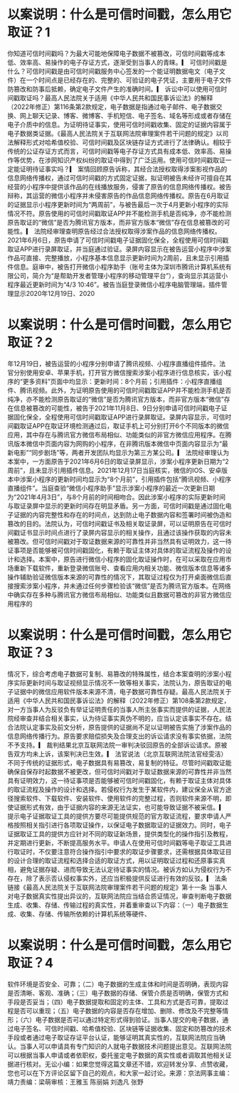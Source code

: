 # 以案说明：什么是可信时间戳，怎么用它取证？1

你知道可信时间戳吗？为最大可能地保障电子数据不被篡改，可信时间戳等成本低、效率高、易操作的电子存证方式，逐渐受到当事人的青睐。▎ 可信时间戳是什么？可信时间戳是由可信时间戳服务中心签发的一个能证明数据电文（电子文件）在一个时间点是已经存在的、完整的、可验证的电子凭证，主要用于电子文件防篡改和防事后抵赖，确定电子文件产生的准确时间。▎ 诉讼中可以使用可信时间戳取证吗？最高人民法院关于适用《中华人民共和国民事诉讼法》的解释（2022年修正）第116条第2款规定，电子数据是指通过电子邮件、电子数据交换、网上聊天记录、博客、微博客、手机短信、电子签名、域名等形成或者存储在电子介质中的信息。为证明待证事实，使用可信时间戳收集、固定的证据内容属于电子数据类证据。《最高人民法院关于互联网法院审理案件若干问题的规定》以司法解释形式对哈希值校验、可信时间戳及区块链存证方式进行了法律确认。相较于传统的公证存证方式而言，可信时间戳等电子存证方式具有成本低、效率高、易操作等优势，在涉网知识产权纠纷的取证中得到了广泛运用。使用可信时间戳取证一定能证明待证事实吗？▎ 案情回顾原告诉称，其经合法授权取得涉案影视作品的信息网络传播权，通过可信时间戳的方式固定证据，拟证明被告未经许可擅自在其经营的小程序中提供该作品的在线播放服务，侵害了原告的信息网络传播权。被告辩称，其运营的微信小程序并未侵害原告的作品信息网络传播权。原告在6月取证的证据显示小程序更新时间为“两周前”，与被告最后一次于4月更新小程序的实际情况不符。原告使用的可信时间戳取证APP并不能检测手机是否纯净，亦不能检测原告取证的“微信”是否为腾讯官方版本，而非官方版本“微信”存在信息被篡改的可能性。▎ 法院经审理查明原告经过合法授权取得涉案作品的信息网络传播权。2021年6月6日，原告申请了可信时间戳电子证据固化保全，全程使用可信时间戳取证APP进行录屏取证，并当庭通过验证。录屏内容显示在被告运营小程序中涉案作品可直接、完整播放，小程序基本信息显示更新时间为2周前，且未显示引用插件信息。庭审中，被告打开微信小程序助手（账号主体为深圳市腾讯计算机系统有限公司，简介为“是帮助开发者管理小程序的移动管理平台”），查询显示其运营小程序最近更新时间为“4/3 10:46”。被告当庭登录微信小程序电脑管理端，插件管理显示2020年12月19日、2020

# 以案说明：什么是可信时间戳，怎么用它取证？2

年12月19日，被告运营的小程序分别申请了腾讯视频、小程序直播组件插件。法官分别使用安卓、苹果手机，打开官方微信搜索涉案小程序进行信息核实，该小程序的“更多资料”页面中均显示：更新时间：8个月前；引用插件：小程序直播组件、腾讯视频。此外，为证明原告使用的可信时间戳取证APP并不能检测手机是否纯净，亦不能检测原告取证的“微信”是否为腾讯官方版本，而非官方版本“微信”存在信息被篡改的可能性，被告于2021年11月8日、9日分别申请可信时间戳电子证据固化保全，全程使用可信时间戳取证APP进行录屏取证。录屏内容显示，可信时间戳取证APP在取证环境检测通过后，取证手机上可分别打开6个不同版本的微信应用，其中存在与腾讯官方微信布局相似、功能类似的非官方微信应用程序。在腾讯版本微信中页面内容为网购的小程序，在非腾讯版本微信中页面内容显示为“最新电影”“同步剧场”等，两者开发团队均显示为第三方某公司。▎ 法院经审理认为本案中，一方面原告于2021年6月6日的取证录屏显示，涉案小程序更新日期为“2周前”，且未显示引用插件信息。2021年12月17日当庭核实，微信的IOS、安卓版本中涉案小程序的更新时间均显示为“8个月前”，引用插件包括“腾讯视频、小程序直播组件”。当庭查验“微信小程序助手”显示涉案小程序的最近一次更新日期为“2021年4月3日”，与8个月前的时间相吻合。因此涉案小程序的实际更新时间与取证录屏中显示的更新时间存在明显矛盾。另一方面，可信时间戳是通过固化电子证据的内容完整性和存在的时间点，达到防止电子数据内容和签署时间被伪造和篡改的目的。法院认为，可信时间戳证书及相关取证录屏，可以证明原告在可信时间戳证书显示时间点进行了录屏内容显示的相关操作，且通过该操作获取的内容未被篡改。但可信时间戳对于取证数据来源的可靠性并非当然具有证明效力，这一待证事项是否能够被可信时间戳固化，有赖于取证主体对具体的取证流程及操作的设计和选择。本案中，原告进行微信小程序的固化取证操作时，在可以采取在应用市场重新下载软件，重新登录微信账号、查看应用内相关功能、微信版本信息等诸多操作辅助验证微信版本来源的可靠性的情况下，其取证过程仅为打开桌面微信后直接搜索涉案小程序，并未通过任何步骤检验该“微信”是否为腾讯官方版本。在网络中确实存在多种与腾讯官方微信布局相似、功能类似且数据可篡改的非官方微信应用程序的

# 以案说明：什么是可信时间戳，怎么用它取证？3

情况下，综合考虑电子数据可复制、易篡改的特殊属性，结合本案查明的涉案小程序实际更新时间与取证视频显示情况不一致等相关事实，法院认为，原告取证的电子证据中的微信应用软件版本来源不清，电子数据可靠性存疑。最高人民法院关于适用《中华人民共和国民事诉讼法》的解释（2022年修正）第108条第2款规定，对一方当事人为反驳负有举证证明责任的当事人所主张事实而提供的证据，人民法院经审查并结合相关事实，认为待证事实真伪不明的，应当认定该事实不存在。结合法院认定事实及前文分析，原告提供的证据尚不足以证明被告实施了涉案作品的信息网络传播行为。原告要求赔偿损失及合理支出的诉讼请求没有事实依据，法院不予支持。▎ 裁判结果北京互联网法院一审判决驳回原告的全部诉讼请求。原被告双方均未上诉，该案判决已生效。▎  法官说法（北京互联网法院法官经雯洁）不同于传统的证据形式，电子数据具有易篡改，易复制的特征。尽管时间戳取证能确保自保存时起数据不被更改，但可信时间戳对于取证数据来源的可靠性并非当然具有证明效力，这一待证事项是否能够被可信时间戳固化，有赖于取证主体对具体的取证流程及操作的设计和选择。若侵权行为发生于某软件内，建议保全从官方途径搜索软件、下载软件、安装软件、使用软件的完整过程，否则软件来源不明，即使证据形式有效，由于证据内容的来源无法证实，也可能导致证据不被采信。▎  提示电子证据取证工具的提供方要尽可能提供规范的官方取证流程，要求申请人严格按照相关指引进行各项取证操作，以保证电子数据取证的证据效力。同时，电子证据取证工具的提供方应针对不同的取证新场景，提供类型化的操作指引及教程，并定期进行更新，不断提高服务水平。申请人在使用可信时间戳等电子取证工具进行取证时，不仅要注意符合操作指引中要求的取证步骤要求，还需根据具体取证目的设计合理的取证流程和选择合适的取证方式，用以证明取证过程和还原事实真相，避免证据存疑、进而导致无法认定待证事实的情况。被诉方如认为侵权行为不存在，除了表示否认侵权事实外，还应当积极提供反证进行有效的反驳。▎  法条链接《最高人民法院关于互联网法院审理案件若干问题的规定》第十一条 当事人对电子数据真实性提出异议的，互联网法院应当结合质证情况，审查判断电子数据生成、收集、存储、传输过程的真实性，并着重审查以下内容：（一）电子数据生成、收集、存储、传输所依赖的计算机系统等硬件、

# 以案说明：什么是可信时间戳，怎么用它取证？4

软件环境是否安全、可靠；（二）电子数据的生成主体和时间是否明确，表现内容是否清晰、客观、准确；（三）电子数据的存储、保管介质是否明确，保管方式和手段是否妥当；（四）电子数据提取和固定的主体、工具和方式是否可靠，提取过程是否可以重现；（五）电子数据的内容是否存在增加、删除、修改及不完整等情形；（六）电子数据是否可以通过特定形式得到验证。当事人提交的电子数据，通过电子签名、可信时间戳、哈希值校验、区块链等证据收集、固定和防篡改的技术手段或者通过电子取证存证平台认证，能够证明其真实性的，互联网法院应当确认。当事人可以申请具有专门知识的人就电子数据技术问题提出意见。互联网法院可以根据当事人申请或者依职权，委托鉴定电子数据的真实性或者调取其他相关证据进行核对。无讼小编：如果您觉得这篇文章还不错，欢迎转发分享、点赞收藏，您也可以在下方评论区留下自己的观点，和大家一起讨论。来源：京法网事主编：靖力责编：梁萌审核：王雅玉 陈丽娟 刘逸凡 张野

